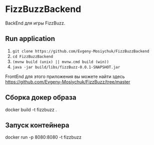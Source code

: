 # FizzBuzzBackend

BackEnd для игры FizzBuzz.

## Run application

1. `git clone https://github.com/Evgeny-Mosiychuk/FizzBuzzBackend`
2. `cd FizzBuzzBackend`
3. `(mvnw build (unix) || mvnw.cmd build (win))`
5. `java -jar build/libs/fizzBuzz-0.0.1-SNAPSHOT.jar`

FrontEnd для этого приложения вы можете найти здесь https://github.com/Evgeny-Mosiychuk/FizzBuzz/tree/master


## Сборка докер образа

docker build -t fizzbuzz . 

## Запуск контейнера

docker run -p 8080:8080 -t fizzbuzz
